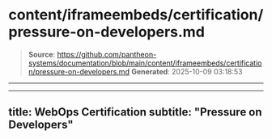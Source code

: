 # content/iframeembeds/certification/pressure-on-developers.md

> **Source**: https://github.com/pantheon-systems/documentation/blob/main/content/iframeembeds/certification/pressure-on-developers.md
> **Generated**: 2025-10-09 03:18:53

---

---
title: WebOps Certification
subtitle: "Pressure on Developers"
---

<Partial file="certification-guide/pressure-on-developers.md" />
